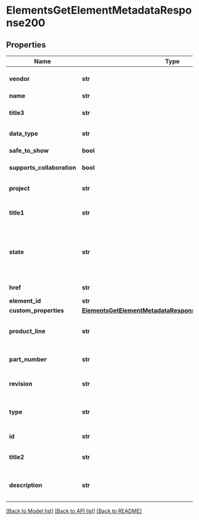 # ElementsGetElementMetadataResponse200

## Properties
Name | Type | Description | Notes
------------ | ------------- | ------------- | -------------
**vendor** | **str** | Element vendor (user-specified) | [optional] 
**name** | **str** | Element name | [optional] 
**title3** | **str** | Element title 3 (user-specified) | [optional] 
**data_type** | **str** | Onshape internal use | [optional] 
**safe_to_show** | **bool** | Onshape internal use | [optional] 
**supports_collaboration** | **bool** | Onshape internal use | [optional] 
**project** | **str** | Element project (user-specified) | [optional] 
**title1** | **str** | Element title 1 (user-specified) | [optional] 
**state** | **str** | Element state, which can be: IN_PROGRESS, PENDING, RELEASED, OBSOLETE, UNKNOWN | [optional] 
**href** | **str** | Onshape internal use | [optional] 
**element_id** | **str** | Element ID | [optional] 
**custom_properties** | [**ElementsGetElementMetadataResponse200CustomProperties**](ElementsGetElementMetadataResponse200CustomProperties.md) |  | [optional] 
**product_line** | **str** | Element product line (user-specified) | [optional] 
**part_number** | **str** | Element part number (user-specified) | [optional] 
**revision** | **str** | Element revision (user-specified) | [optional] 
**type** | **str** | Element type (PARTSTUDIO, ASSEMBLY, BLOB, etc.) | [optional] 
**id** | **str** | Onshape internal use | [optional] 
**title2** | **str** | Element title 2 (user-specified) | [optional] 
**description** | **str** | Element description (user-specified) | [optional] 

[[Back to Model list]](../README.md#documentation-for-models) [[Back to API list]](../README.md#documentation-for-api-endpoints) [[Back to README]](../README.md)


